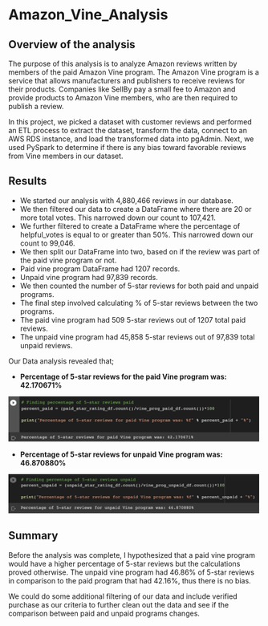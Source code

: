 # Amazon_Vine_Analysis

## Overview of the analysis

The purpose of this analysis is to analyze Amazon reviews written by members of the paid Amazon Vine program. The Amazon Vine program is a service that allows manufacturers
and publishers to receive reviews for their products. Companies like SellBy pay a small fee to Amazon and provide products to Amazon Vine members, who are then required to publish
a review.

In this project,  we picked a dataset with customer reviews and performed an ETL process to extract the dataset, transform the data, connect to an AWS RDS instance,
and load the transformed data into pgAdmin. Next, we used PySpark to determine if there is any bias toward favorable reviews from Vine members in our dataset. 

## Results 

- We started our analysis with 4,880,466 reviews in our database.
- We then filtered our data to create a DataFrame where there are 20 or more total votes. This narrowed down our count to 107,421.
- We further filtered to create a DataFrame where the percentage of helpful_votes is equal to or greater than 50%. This narrowed down our count to 99,046.
- We then split our DataFrame into two, based on if the review was part of the paid vine program or not.
- Paid vine program DataFrame had 1207 records.
- Unpaid vine program had 97,839 records.
- We then counted the number of 5-star reviews for both paid and unpaid programs.
- The final step involved calculating % of 5-star reviews between the two programs.
- The paid vine program had 509 5-star reviews out of 1207 total paid reviews.
- The unpaid vine program had 45,858 5-star reviews out of 97,839 total unpaid reviews.

Our Data analysis revealed that;

- **Percentage of 5-star reviews for the paid Vine program was: 42.170671%**

<p align="left">
  <img src="/images/paid.png" width="500">
  </p>
  
- **Percentage of 5-star reviews for unpaid Vine program was: 46.870880%**

<p align="left">
  <img src="/images/unpaid.png" width="500">
  </p>

## Summary

Before the analysis was complete, I hypothesized that a paid vine program would have a higher percentage of 5-star reviews but the calculations proved otherwise. The unpaid vine program had 46.86% of 5-star reviews in comparison to the paid program that had 42.16%, thus there is no bias.

We could do some additional filtering of our data and include verified purchase as our criteria to further clean out the data and see if the comparison between paid and unpaid programs changes.




